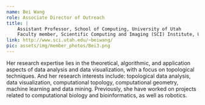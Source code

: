 ```yaml
---
name: Bei Wang
role: Associate Director of Outreach
title: |
    Assistant Professor, School of Computing, University of Utah
    Faculty member, Scientific Computing and Imaging (SCI) Institute, University of Utah
link: http://www.sci.utah.edu/~beiwang/
pic: assets/img/member_photos/Bei3.png
---
```


Her research expertise lies in the theoretical, algorithmic, and application aspects of data analysis and data visualization, with a focus on topological techniques. And her research interests include: topological data analysis, data visualization, computational topology, computational geometry, machine learning and data mining. Previously, she have worked on projects related to computational biology and bioinformatics, as well as robotics.
